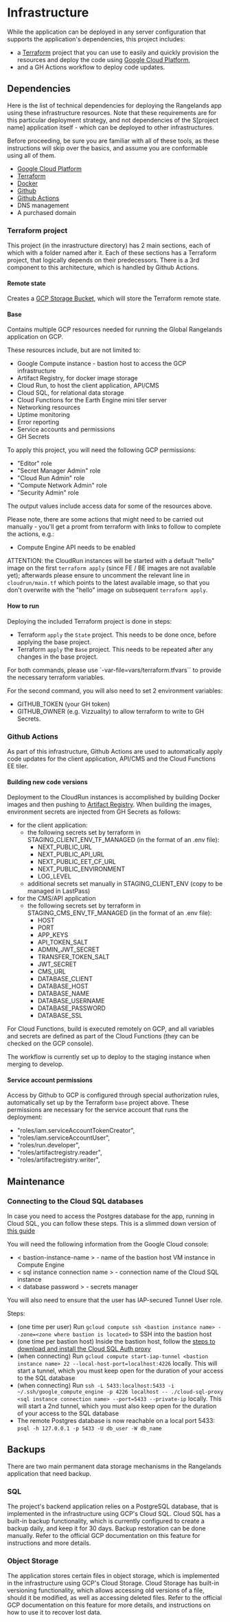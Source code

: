 # Infrastructure

While the application can be deployed in any server configuration that supports the application's dependencies, this project includes:
- a [Terraform](https://www.terraform.io/) project that you can use to easily and quickly provision the resources and deploy the code using [Google Cloud Platform](https://cloud.google.com/),
- and a GH Actions workflow to deploy code updates.

## Dependencies

Here is the list of technical dependencies for deploying the Rangelands app using these infrastructure resources. Note that these requirements are for this particular deployment strategy, and not dependencies of the S[project name] application itself - which can be deployed to other infrastructures.

Before proceeding, be sure you are familiar with all of these tools, as these instructions will skip over the basics, and assume you are conformable using all of them.

- [Google Cloud Platform](https://cloud.google.com)
- [Terraform](https://www.terraform.io/)
- [Docker](https://www.docker.com/)
- [Github](https://github.com)
- [Github Actions](https://github.com/features/actions)
- DNS management
- A purchased domain

### Terraform project

This project (in the inrastructure directory) has 2 main sections, each of which with a folder named after it. Each of these sections has a Terraform project, that logically depends on their predecessors. There is a 3rd component to this architecture, which is handled by Github Actions.

#### Remote state

Creates a [GCP Storage Bucket](https://cloud.google.com/storage/docs/json_api/v1/buckets), which will store the Terraform remote state.

#### Base

Contains multiple GCP resources needed for running the Global Rangelands application on GCP.

These resources include, but are not limited to:

- Google Compute instance - bastion host to access the GCP infrastructure
- Artifact Registry, for docker image storage
- Cloud Run, to host the client application, API/CMS
- Cloud SQL, for relational data storage
- Cloud Functions for the Earth Engine mini tiler server
- Networking resources
- Uptime monitoring
- Error reporting
- Service accounts and permissions
- GH Secrets

To apply this project, you will need the following GCP permissions:

- "Editor" role
- "Secret Manager Admin" role
- "Cloud Run Admin" role
- "Compute Network Admin" role
- "Security Admin" role

The output values include access data for some of the resources above.

Please note, there are some actions that might need to be carried out manually - you'll get a promt from terraform with links to follow to complete the actions, e.g.:
- Compute Engine API needs to be enabled

ATTENTION: the CloudRun instances will be started with a default "hello" image on the first `terraform apply` (since FE / BE images are not available yet); afterwards please ensure to uncomment the relevant line in `cloudrun/main.tf` which points to the latest available image, so that you don't overwrite with the "hello" image on subsequent `terraform apply`.

#### How to run

Deploying the included Terraform project is done in steps:

- Terraform `apply` the `State` project. This needs to be done once, before applying the base project.
- Terraform `apply` the `Base` project. This needs to be repeated after any changes in the base project.

For both commands, please use `-var-file=vars/terraform.tfvars`` to provide the necessary terraform variables.

For the second command, you will also need to set 2 environment variables:
- GITHUB_TOKEN (your GH token)
- GITHUB_OWNER (e.g. Vizzuality)
to allow terraform to write to GH Secrets.

### Github Actions

As part of this infrastructure, Github Actions are used to automatically apply code updates for the client application, API/CMS and the Cloud Functions EE tiler.

#### Building new code versions

Deployment to the CloudRun instances is accomplished by building Docker images and then pushing to [Artifact Registry](https://cloud.google.com/artifact-registry). When building the images, environment secrets are injected from GH Secrets as follows:
- for the client application:
  - the following secrets set by terraform in STAGING_CLIENT_ENV_TF_MANAGED (in the format of an .env file):
    - NEXT_PUBLIC_URL
    - NEXT_PUBLIC_API_URL
    - NEXT_PUBLIC_EET_CF_URL
    - NEXT_PUBLIC_ENVIRONMENT
    - LOG_LEVEL
  - additional secrets set manually in STAGING_CLIENT_ENV (copy to be managed in LastPass)
- for the CMS/API application
  - the following secrets set by terraform in STAGING_CMS_ENV_TF_MANAGED (in the format of an .env file):
    - HOST
    - PORT
    - APP_KEYS
    - API_TOKEN_SALT
    - ADMIN_JWT_SECRET
    - TRANSFER_TOKEN_SALT
    - JWT_SECRET
    - CMS_URL
    - DATABASE_CLIENT
    - DATABASE_HOST
    - DATABASE_NAME
    - DATABASE_USERNAME
    - DATABASE_PASSWORD
    - DATABASE_SSL

For Cloud Functions, build is executed remotely on GCP, and all variables and secrets are defined as part of the Cloud Functions (they can be checked on the GCP console).

The workflow is currently set up to deploy to the staging instance when merging to develop.

#### Service account permissions

Access by Github to GCP is configured through special authorization rules, automatically set up by the Terraform `base` project above.
These permissions are necessary for the service account that runs the deployment:
- "roles/iam.serviceAccountTokenCreator",
- "roles/iam.serviceAccountUser",
- "roles/run.developer",
- "roles/artifactregistry.reader",
- "roles/artifactregistry.writer",

## Maintenance

### Connecting to the Cloud SQL databases

In case you need to access the Postgres database for the app, running in Cloud SQL, you can follow these steps.
This is a slimmed down version of [this guide](https://medium.com/google-cloud/cloud-sql-with-private-ip-only-the-good-the-bad-and-the-ugly-de4ac23ce98a)

You will need the following information from the Google Cloud console:
- < bastion-instance-name > - name of the bastion host VM instance in Compute Engine
- < sql instance connection name > - connection name of the Cloud SQL instance
- < database password > - secrets manager

You will also need to ensure that the user has IAP-secured Tunnel User role.

Steps:
- (one time per user) Run `gcloud compute ssh <bastion instance name> --zone=<zone where bastion is located>` to SSH into the bastion host
- (one time per bastion host) Inside the bastion host, follow the [steps to download and install
  the Cloud SQL Auth proxy](https://cloud.google.com/sql/docs/postgres/sql-proxy#install)
- (when connecting) Run `gcloud compute start-iap-tunnel <bastion instance name> 22 --local-host-port=localhost:4226` locally. This will start a tunnel, which you must keep open for the duration of your access to the SQL database
- (when connecting) Run `ssh -L 5433:localhost:5433 -i ~/.ssh/google_compute_engine -p 4226 localhost -- ./cloud-sql-proxy <sql instance connection name> --port=5433 --private-ip` locally. This will start a 2nd tunnel, which you must also keep open for the duration of your access to the SQL database
- The remote Postgres database is now reachable on a local port 5433: `psql -h 127.0.0.1 -p 5433 -U db_user -W db_name`

## Backups

There are two main permanent data storage mechanisms in the Rangelands application that need backup.

### SQL

The project's backend application relies on a PostgreSQL database, that is implemented in the infrastructure using GCP's Cloud SQL. Cloud SQL has a built-in backup functionality, which is currently configured to create a backup daily, and keep it for 30 days. Backup restoration can be done manually. Refer to the official GCP documentation on this
feature for instructions and more details.

### Object Storage

The application stores certain files in object storage, which is implemented in the infrastructure using GCP's Cloud Storage. Cloud Storage has built-in versioning functionality, which allows accessing old versions of a file, should it
be modified, as well as accessing deleted files. Refer to the official GCP documentation on this feature for more details, and instructions on how to use it to recover lost data.
